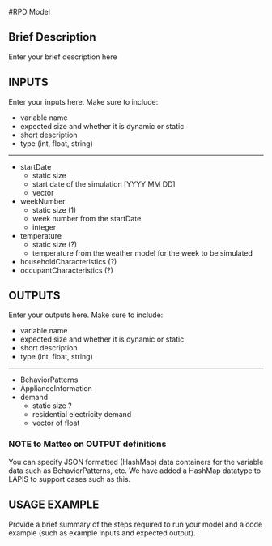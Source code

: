 #RPD Model

## Brief Description
Enter your brief description here

## INPUTS
Enter your inputs here.  Make sure to include:

* variable name
* expected size and whether it is dynamic or static
* short description
* type (int, float, string)

---

* startDate 
  * static size
  * start date of the simulation [YYYY MM DD]
  * vector<integer>
* weekNumber 
  * static size (1)
  * week number from the startDate
  * integer
* temperature
  * static size (?)
  * temperature from the weather model for the week to be simulated
* householdCharacteristics (?)
* occupantCharacteristics (?)


## OUTPUTS
Enter your outputs here.  Make sure to include:
* variable name
* expected size and whether it is dynamic or static
* short description
* type (int, float, string)

---
* BehaviorPatterns
* ApplianceInformation
* demand
  * static size ?
  * residential electricity demand
  * vector of float


### NOTE to Matteo on OUTPUT definitions
You can specify JSON formatted (HashMap) data containers for the variable data such as BehaviorPatterns, etc.  We have added a HashMap datatype to LAPIS to support cases such as this.

## USAGE EXAMPLE
Provide a brief summary of the steps required to run your model and a code example (such as example inputs and expected output).

